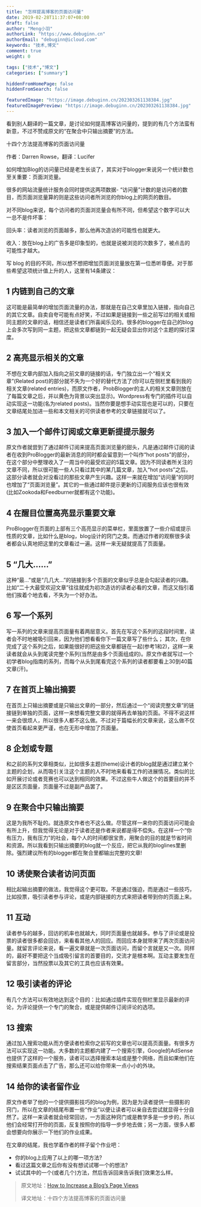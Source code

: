 ```yaml
---
title: "怎样提高博客的页面访问量"
date: 2019-02-28T11:37:07+08:00
draft: false
author: "Meng小羽"
authorLink: "https://www.debuginn.cn"
authorEmail: "debuginn@icloud.com"
keywords: "技术,博文"
comment: true
weight: 0

tags: ["技术","博文"]
categories: ["summary"]

hiddenFromHomePage: false
hiddenFromSearch: false

featuredImage: "https://image.debuginn.cn/202303261138384.jpg"
featuredImagePreview: "https://image.debuginn.cn/202303261138384.jpg"
---
```


看到别人翻译的一篇文章，是讨论如何提高博客访问量的，提到的有几个方法蛮有新意，不过不赞成原文的“在聚合中只输出摘要”的方法。

十四个方法提高博客的页面访问量

作者：Darren Rowse，翻译：Lucifer

如何增加Blog的访问量已经是老生长谈了，其实对于blogger来说另一个统计数也至关重要：页面浏览量。

很多的网站流量统计服务会同时提供这两项数据- “访问量”计数的是访问者的数目，而页面浏览量算的则是这些访问者所浏览的你blog上的网页的数目。

对不同blog来说，每个访问者的页面浏览量会有所不同，但希望这个数字可以大一总不是件坏事：

回头率：读者浏览的页面越多，那么他再次造访的可能性也就更大。

收入：放在blog上的广告多是印象型的，也就是说被浏览的次数多了，被点击的可能性才越大。

写 blog 的目的不同，所以想不想把增加页面浏览量放在第一位悉听尊便。对于那些希望这项统计值上升的人，这里有14条建议：

## 1 内链到自己的文章

这可能是最简单的增加页面流量的办法，那就是在自己文章里加入链接，指向自己的其它文章。自卖自夸可能有点好笑，不过如果是链接到一些之前写过的相关或相同主题的文章的话，相信还是读者们所喜闻乐见的。很多的blogger在自己的blog上会多次写到同一主题，把这些文章都链到一起无疑会显出你对这个主题的探讨深度。

## 2 高亮显示相关的文章

不想在文章内部加入指向之前文章的链接的话，专门独立出一个“相关文章”(Related post)的部分就不失为一个好的替代方法了(你可以在侧栏里看到我的相关文章(related entries)，而原文作者，ProbBlogger的主人的相关文章则放在了每篇文章之后，并以黄色为背景以突出显示)。Wordpress有专门的插件可以自动实现这一功能(名为related posts)。当然你要是想手动实现也是可以的，只要在文章结尾处加进一些和本文相关的可供读者参考的文章链接就可以了。

## 3 加入一个邮件订阅或文章更新提提示服务

原文作者就尝到了通过邮件订阅来提高页面浏览量的甜头，凡是通过邮件订阅的读者在收到ProBlogger的最新消息的同时都会留意到一个叫作“hot posts”的部分，在这个部分中整理收入了一周当中的最受欢迎的5篇文章。因为不同读者所关注的文章不同，所以很可能一些人只看过其中的某几篇文章，加入“hot posts”之后，这部分读者就会对没看过的那些文章产生兴趣。这样一来就在增加“访问量”的同时也增加了“页面浏览量”。其它的一些通过邮件提示更新的订阅服务应该也很有效(比如Zookoda和Feedburner就都有这个功能)。

## 4 在醒目位置高亮显示重要文章

ProBlogger在页面的上部有三个高亮显示的菜单栏，里面放置了一些介绍或提示性质的文章，比如什么是blog，blog设计的窍门之类。而通过作者的观察很多读者都会认真地把这里的文章看过一遍。这样一来无疑就提高了页面量。

## 5 “几大……”

这种“最…”或是“几几大…”的链接到多个页面的文章似乎总是会勾起读者的兴趣。比如“二十大最受欢迎文章”往往就成为初次造访的读者必看的文章，而这又指引着他们挨着个地去看，不失为一个好办法。

## 6 写一个系列

写一系列的文章来提高页面量有着两层意义。首先在写这个系列的这段时间里，读者会不时地被吸引回来，因为他们想看看你下一篇文章写了些什么； 其次，在你完成了这个系列之后，如果能很好的把这些文章都链在一起(参考1和2)，这样一来读者就会从头到尾读完整个系列(当然是由多个页面组成的)。原文作者就写过一个初学者blog指南的系列，而每个从头到尾看完这个系列的读者都要看上30到40篇文章(汗)。

## 7 在首页上输出摘要

在首页上只输出摘要或是只输出文章的一部分，然后通过一个“阅读完整文章”的链接链到单独的页面，这样一来想看完整文章的就得再去单独的页面。不得不说这样一来会很烦人，所以很多人都不这么做。不过对于篇幅长的文章来说，这么做不仅使首页看起来更严谨，也在无形中增加了页面量。

## 8 企划或专题

和之前的系列文章相类似，比如很多主题(theme)设计者的blog就是通过建立某个主题的企划，从而吸引关注这个主题的人不时地来看看工作的进展情况。类似的比如开展讨论或者竞赛也可以达到相同的效果。不过这些牛人做这个的首要目的并不是区区页面量，页面量不过是副产品罢了。

## 9 在聚合中只输出摘要

这是为我所不耻的。就连原文作者也不这么做。尽管这样一来你的页面访问可能会有所上升，但我觉得无论是对于读者还是作者来说都是得不偿失。在这样一个“你有压力，我有压力”的社会，每个人的时间都很宝贵，用聚合的目的就是节省时间和资源。所以我看到只输出摘要的blog就一个反应，把它从我的bloglines里删除。强烈建议所有的blogger都在聚合里都输出完整的文章!

## 10 诱使聚合读者访问页面

相比起输出摘要的做法，我觉得这个更可取。不是通过强迫，而是通过一些技巧，比如投票，吸引读者参与评论，或是内部链接的方式来把读者带到你的页面上来。

## 11 互动

读者参与的越多，回访的机率也就越大，同时页面量也就越多。参与了评论或是投票的读者很多都会回访，来看看其他人的回应。而回应本身就带来了两次页面访问量。就留言评论来说，看一遍文章就是一次页面访问，而留个言就是又一次。同样的，最好不要把这个当成吸引留言的首要目的，交流才是根本啊。互动主要发生在留言部分，当然投票以及其它的工具也应该有效果。

## 12 吸引读者的评论

有几个方法可以有效地达到这个目的：比如通过插件实现在侧栏里显示最新的评论，为评论提供一个专门的聚合，或是提供邮件订阅评论的选项。

## 13 搜索

通过加入搜索功能从而方便读者检索你之前写的文章也可以提高页面量。有很多方法可以实现这一功能。大多数的主题都内建了一个搜索引擎，Google的AdSense也提供了这样的一个服务，读者可以选择搜索本站或是整个网络，而且如果他们在搜索结果页面点击了广告，那么还可以给你带来一点小小的外块。

## 14 给你的读者留作业

原文作者举了他的一个提供摄影技巧的blog为例，因为是为读者提供一些摄影的窍门，所以在文章的结尾布置一些“作业”以便让读者可以亲自去尝试就显得十分自然了。这样一来读者就会经常回访，一方面这种窍门或是教学多是一步步的，所以他们会经常打开你的页面，反复按照你的指导一步步地去做；另一方面，很多人都会想要向你展示一下他们的作业成果。

在文章的结尾，我也学着作者的样子留个作业吧：

- 你的blog上应用了以上的哪一项方法? 
- 看过这篇文章之后你有没有想试试哪一个的想法? 
- 试试其中的一个(或者几个)方法，然后告诉回来告诉我们效果怎么样。

> 原文地址：[How to Increase a Blog’s Page Views](http://www.problogger.net/archives/2006/06/20/how-to-increase-a-blogs-page-views/)
> 
> 译文地址：十四个方法提高博客的页面访问量